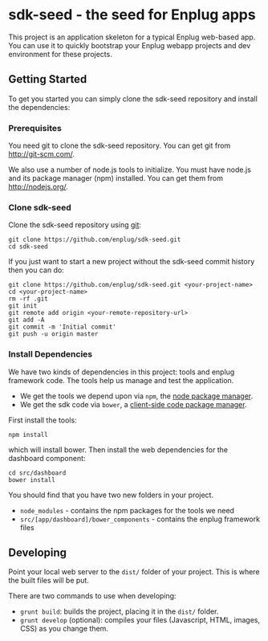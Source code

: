 # sdk-seed - the seed for Enplug apps
This project is an application skeleton for a typical Enplug web-based app. You can use it to quickly bootstrap your Enplug webapp projects and dev environment for these projects.

## Getting Started
To get you started you can simply clone the sdk-seed repository and install the dependencies:

### Prerequisites
You need git to clone the sdk-seed repository. You can get git from http://git-scm.com/.

We also use a number of node.js tools to initialize. You must have node.js and its package manager (npm) installed. You can get them from http://nodejs.org/.

### Clone sdk-seed
Clone the sdk-seed repository using [git](http://git-scm.com/):
```
git clone https://github.com/enplug/sdk-seed.git
cd sdk-seed
```
If you just want to start a new project without the sdk-seed commit history then you can do:
```
git clone https://github.com/enplug/sdk-seed.git <your-project-name>
cd <your-project-name>
rm -rf .git
git init
git remote add origin <your-remote-repository-url>
git add -A
git commit -m 'Initial commit'
git push -u origin master
```

### Install Dependencies
We have two kinds of dependencies in this project: tools and enplug framework code. The tools help us manage and test the application.
- We get the tools we depend upon via `npm`, the [node package manager](https://www.npmjs.org/).
- We get the sdk code via `bower`, a [client-side code package manager](http://bower.io/).

First install the tools:
```
npm install
```
which will install bower. Then install the web dependencies for the dashboard component:
```
cd src/dashboard
bower install
```

You should find that you have two new folders in your project.

- `node_modules` - contains the npm packages for the tools we need
- `src/[app/dashboard]/bower_components` - contains the enplug framework files

## Developing
Point your local web server to the `dist/` folder of your project. This is where the built files will be put.

There are two commands to use when developing:
- `grunt build`: builds the project, placing it in the `dist/` folder.
- `grunt develop` (optional): compiles your files (Javascript, HTML, images, CSS) as you change them.
